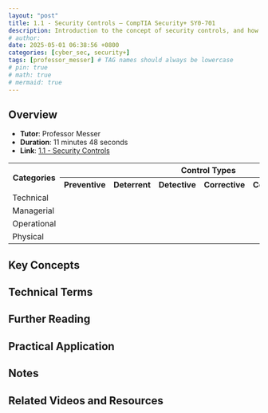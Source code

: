 ```yaml
---
layout: "post"
title: 1.1 - Security Controls – CompTIA Security+ SY0-701
description: Introduction to the concept of security controls, and how they prevent security events from occurring or minimize/limit the damage of the impact if they do occur.
# author:
date: 2025-05-01 06:38:56 +0800
categories: [cyber_sec, security+]
tags: [professor_messer] # TAG names should always be lowercase
# pin: true
# math: true
# mermaid: true
---
```


## Overview

- **Tutor**: Professor Messer
- **Duration**: 11 minutes 48 seconds
- **Link**: [1.1 - Security Controls](https://www.professormesser.com/security-plus/sy0-701/sy0-701-video/security-controls-sy0-701/)

<table>
  <tr>
    <th rowspan="2">Categories</th>
    <th colspan="6">Control Types</th>
  </tr>
  <tr>
    <th>Preventive</th>
    <th>Deterrent</th>
    <th>Detective</th>
    <th>Corrective</th>
    <th>Compensating</th>
    <th>Directive</th>
  </tr>
  <tr>
    <td>Technical</td>
    <td></td>
    <td></td>
    <td></td>
    <td></td>
    <td></td>
    <td></td>
  </tr>
  <tr>
    <td>Managerial</td>
    <td></td>
    <td></td>
    <td></td>
    <td></td>
    <td></td>
    <td></td>
  </tr>
  <tr>
    <td>Operational</td>
    <td></td>
    <td></td>
    <td></td>
    <td></td>
    <td></td>
    <td></td>
  </tr>
  <tr>
    <td>Physical</td>
    <td></td>
    <td></td>
    <td></td>
    <td></td>
    <td></td>
    <td></td>
  </tr>
</table>

## Key Concepts

## Technical Terms

## Further Reading

## Practical Application

## Notes

## Related Videos and Resources
